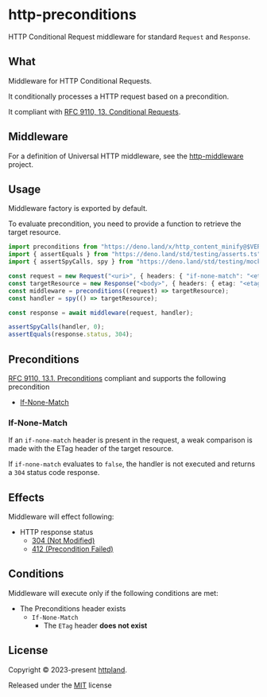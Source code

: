 # http-preconditions

HTTP Conditional Request middleware for standard `Request` and `Response`.

## What

Middleware for HTTP Conditional Requests.

It conditionally processes a HTTP request based on a precondition.

It compliant with
[RFC 9110, 13. Conditional Requests](https://www.rfc-editor.org/rfc/rfc9110#section-13).

## Middleware

For a definition of Universal HTTP middleware, see the
[http-middleware](https://github.com/httpland/http-middleware) project.

## Usage

Middleware factory is exported by default.

To evaluate precondition, you need to provide a function to retrieve the target
resource.

```ts
import preconditions from "https://deno.land/x/http_content_minify@$VERSION/mod.ts";
import { assertEquals } from "https://deno.land/std/testing/asserts.ts";
import { assertSpyCalls, spy } from "https://deno.land/std/testing/mock.ts";

const request = new Request("<uri>", { headers: { "if-none-match": "<etag" } });
const targetResource = new Response("<body>", { headers: { etag: "<etag>" } });
const middleware = preconditions((request) => targetResource);
const handler = spy(() => targetResource);

const response = await middleware(request, handler);

assertSpyCalls(handler, 0);
assertEquals(response.status, 304);
```

## Preconditions

[RFC 9110, 13.1. Preconditions](https://www.rfc-editor.org/rfc/rfc9110#section-13.1)
compliant and supports the following precondition

- [If-None-Match](#if-none-match)

### If-None-Match

If an `if-none-match` header is present in the request, a weak comparison is
made with the ETag header of the target resource.

If `if-none-match` evaluates to `false`, the handler is not executed and returns
a `304` status code response.

## Effects

Middleware will effect following:

- HTTP response status
  - [304 (Not Modified)](https://www.rfc-editor.org/rfc/rfc9110#section-15.4.5)
  - [412 (Precondition Failed)](https://www.rfc-editor.org/rfc/rfc9110#section-15.5.13)

## Conditions

Middleware will execute only if the following conditions are met:

- The Preconditions header exists
  - `If-None-Match`
    - The `ETag` header **does not exist**

## License

Copyright © 2023-present [httpland](https://github.com/httpland).

Released under the [MIT](./LICENSE) license

